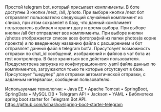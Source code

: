 Простой telegram bot, который присылает комплименты. В боте доступны 3 кнопки /next, /all, /photo.
При выборе кнопки /next бот отправляет пользователю следующий случайный комплимент из списка, при этом сохраняет в базу, что данный комплимент пользователь выбирал и хранит дату и время выбора.
При выборе кнопки /all бот отправляет все комплименты.
При выборе кнопки /photos отображается список всех фотографий из папки photos(в корне проекта) и по введенному названию файла с расширением и  бот отправляет  данный файл в telegram bot'a.
Присутсвует возможность отправки по chat_id сообщений, изображений и файлов в чат бота из rest контроллера.
В базе храняться все действия пользователя.
Предусмотрена загрузка из конфигурационного .yaml файла данных по комплиментов, загружаются тоько те которые отсутсвуют в базе. 
Присутсвует "шедулер" для отправки автоматической отправки, с заданным интервалом, сообщения пользователю.

Используемые технологии:
•	Java EE
•	Apache Tomcat
•	SpringBoot, SpringData
•	MySQL DB
•	Telegram API
•	Jackson
•	YAML
• Библиотека spring boot starter for Telegram Bot API. https://github.com/kshashov/spring-boot-starter-telegram
